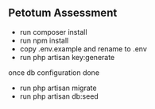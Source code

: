 ## Petotum Assessment

- run composer install
- run npm install
- copy .env.example and rename to .env
- run php artisan key:generate

once db configuration done
- run php artisan migrate
- run php artisan db:seed

